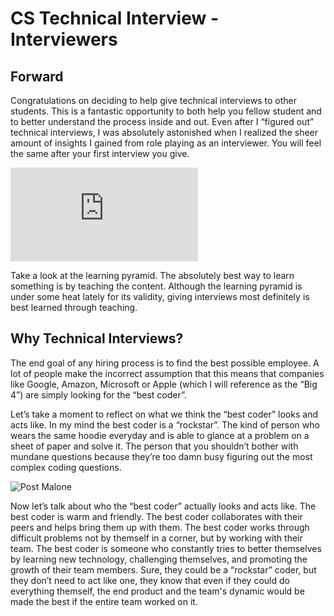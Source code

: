 # CS Technical Interview - Interviewers
## Forward
Congratulations on deciding to help give technical interviews to other students. This is a fantastic opportunity to both help you fellow student and to better understand the process inside and out. Even after I “figured out” technical interviews, I was absolutely astonished when I realized the sheer amount of insights I gained from role playing as an interviewer. You will feel the same after your first interview you give.

![Learning Pyramid](https://img.washingtonpost.com/wp-apps/imrs.php?src=https://img.washingtonpost.com/blogs/answer-sheet/files/2013/02/pyramid.png&w=1484)

Take a look at the learning pyramid. The absolutely best way to learn something is by teaching the content. Although the learning pyramid is under some heat lately for its validity, giving interviews most definitely is best learned through teaching.

## Why Technical Interviews?
The end goal of any hiring process is to find the best possible employee. A lot of people make the incorrect assumption that this means that companies like Google, Amazon, Microsoft or Apple (which I will reference as the “Big 4”) are simply looking for the “best coder”.

Let’s take a moment to reflect on what we think the “best coder” looks and acts like. In my mind the best coder is a “rockstar”. The kind of person who wears the same hoodie everyday and is able to glance at a problem on a sheet of paper and solve it. The person that you shouldn’t bother with mundane questions because they’re too damn busy figuring out the most complex coding questions.

![Post Malone](https://www.billboard.com/files/styles/article_main_image/public/media/Post-Malone-Sirius-XM-2016-interview-billboard-1548.jpg)

Now let’s talk about who the “best coder” actually looks and acts like. The best coder is warm and friendly. The best coder collaborates with their peers and helps bring them up with them. The best coder works through difficult problems not by themself in a corner, but by working with their team. The best coder is someone who constantly tries to better themselves by learning new technology, challenging themselves, and promoting the growth of their team members. Sure, they could be a “rockstar” coder, but they don’t need to act like one, they know that even if they could do everything themself, the end product and the team's dynamic would be made the best if the entire team worked on it.
